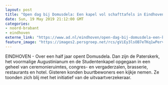 ```yaml
---
layout: post
title: "Open dag bij Domusdela: Een kapel vol schafttafels in Eindhoven"
date: Sun, 19 May 2019 21:12:00 GMT
categories: 
- noord-brabant 
- eindhoven 
externe_link: "https://www.ad.nl/eindhoven/open-dag-bij-domusdela-een-kapel-vol-schafttafels-in-eindhoven~a71dbf4c/"
feature_image: "https://images2.persgroep.net/rcs/gViEy3lsOB7eTKq1wPervQ8tEZg/diocontent/148772528/_fitwidth/400/?appId=21791a8992982cd8da851550a453bd7f&quality=0.7"
---
```


EINDHOVEN - Over een half jaar opent Domusdela. Dan zijn de Paterskerk, het voormalige Augustinianum en de Studentenkapel opgegaan in een geheel van ceremonieruimtes, congres- en vergaderzalen, brasserie, restaurants en hotel. Gisteren konden buurtbewoners een kijkje nemen. Ze toonden zich blij met het initiatief van de uitvaartverzekeraar.
